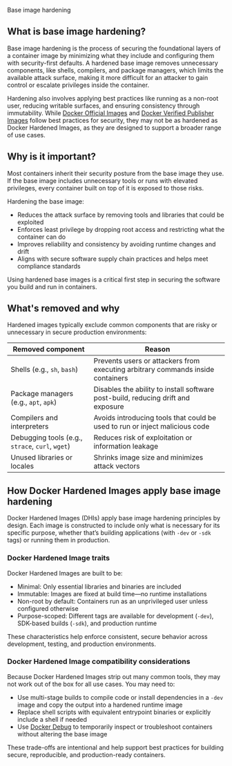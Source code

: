Base image hardening


## What is base image hardening?

Base image hardening is the process of securing the foundational layers of a
container image by minimizing what they include and configuring them with
security-first defaults. A hardened base image removes unnecessary components,
like shells, compilers, and package managers, which limits the available attack
surface, making it more difficult for an attacker to gain control or escalate
privileges inside the container.

Hardening also involves applying best practices like running as a non-root user,
reducing writable surfaces, and ensuring consistency through immutability. While
[Docker Official
Images](../../docker-hub/image-library/trusted-content.md#docker-official-images)
and [Docker Verified Publisher
Images](../../docker-hub/image-library/trusted-content.md#verified-publisher-images)
follow best practices for security, they may not be as hardened as Docker
Hardened Images, as they are designed to support a broader range of use cases.

## Why is it important?

Most containers inherit their security posture from the base image they use. If
the base image includes unnecessary tools or runs with elevated privileges,
every container built on top of it is exposed to those risks.

Hardening the base image:

- Reduces the attack surface by removing tools and libraries that could be exploited
- Enforces least privilege by dropping root access and restricting what the container can do
- Improves reliability and consistency by avoiding runtime changes and drift
- Aligns with secure software supply chain practices and helps meet compliance standards

Using hardened base images is a critical first step in securing the software you
build and run in containers.

## What's removed and why

Hardened images typically exclude common components that are risky or unnecessary in secure production environments:

| Removed component                                | Reason                                                                           |
|--------------------------------------------------|----------------------------------------------------------------------------------|
| Shells (e.g., `sh`, `bash`)                      | Prevents users or attackers from executing arbitrary commands inside containers  |
| Package managers (e.g., `apt`, `apk`)            | Disables the ability to install software post-build, reducing drift and exposure |
| Compilers and interpreters                       | Avoids introducing tools that could be used to run or inject malicious code      |
| Debugging tools (e.g., `strace`, `curl`, `wget`) | Reduces risk of exploitation or information leakage                              |
| Unused libraries or locales                      | Shrinks image size and minimizes attack vectors                                  |

## How Docker Hardened Images apply base image hardening

Docker Hardened Images (DHIs) apply base image hardening principles by design.
Each image is constructed to include only what is necessary for its specific
purpose, whether that’s building applications (with `-dev` or `-sdk` tags) or
running them in production.

### Docker Hardened Image traits

Docker Hardened Images are built to be:

- Minimal: Only essential libraries and binaries are included
- Immutable: Images are fixed at build time—no runtime installations
- Non-root by default: Containers run as an unprivileged user unless configured otherwise
- Purpose-scoped: Different tags are available for development (`-dev`), SDK-based builds (`-sdk`), and production runtime

These characteristics help enforce consistent, secure behavior across development, testing, and production environments.

### Docker Hardened Image compatibility considerations

Because Docker Hardened Images strip out many common tools, they may not work out of the box for all use cases. You may need to:

- Use multi-stage builds to compile code or install dependencies in a `-dev` image and copy the output into a hardened runtime image
- Replace shell scripts with equivalent entrypoint binaries or explicitly include a shell if needed
- Use [Docker Debug](../../../reference/cli/docker/debug.md) to temporarily inspect or troubleshoot containers without altering the base image

These trade-offs are intentional and help support best practices for building secure, reproducible, and production-ready containers.